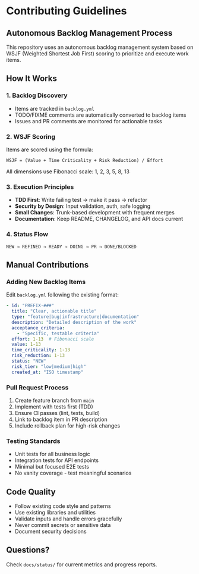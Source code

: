 # Contributing Guidelines

## Autonomous Backlog Management Process

This repository uses an autonomous backlog management system based on WSJF (Weighted Shortest Job First) scoring to prioritize and execute work items.

## How It Works

### 1. Backlog Discovery
- Items are tracked in `backlog.yml`
- TODO/FIXME comments are automatically converted to backlog items
- Issues and PR comments are monitored for actionable tasks

### 2. WSJF Scoring
Items are scored using the formula:
```
WSJF = (Value + Time Criticality + Risk Reduction) / Effort
```

All dimensions use Fibonacci scale: 1, 2, 3, 5, 8, 13

### 3. Execution Principles
- **TDD First**: Write failing test → make it pass → refactor
- **Security by Design**: Input validation, auth, safe logging
- **Small Changes**: Trunk-based development with frequent merges
- **Documentation**: Keep README, CHANGELOG, and API docs current

### 4. Status Flow
```
NEW → REFINED → READY → DOING → PR → DONE/BLOCKED
```

## Manual Contributions

### Adding New Backlog Items
Edit `backlog.yml` following the existing format:
```yaml
- id: "PREFIX-###"
  title: "Clear, actionable title"
  type: "feature|bug|infrastructure|documentation"
  description: "Detailed description of the work"
  acceptance_criteria:
    - "Specific, testable criteria"
  effort: 1-13  # Fibonacci scale
  value: 1-13
  time_criticality: 1-13
  risk_reduction: 1-13
  status: "NEW"
  risk_tier: "low|medium|high"
  created_at: "ISO timestamp"
```

### Pull Request Process
1. Create feature branch from `main`
2. Implement with tests first (TDD)
3. Ensure CI passes (lint, tests, build)
4. Link to backlog item in PR description
5. Include rollback plan for high-risk changes

### Testing Standards
- Unit tests for all business logic
- Integration tests for API endpoints
- Minimal but focused E2E tests
- No vanity coverage - test meaningful scenarios

## Code Quality
- Follow existing code style and patterns
- Use existing libraries and utilities
- Validate inputs and handle errors gracefully
- Never commit secrets or sensitive data
- Document security decisions

## Questions?
Check `docs/status/` for current metrics and progress reports.